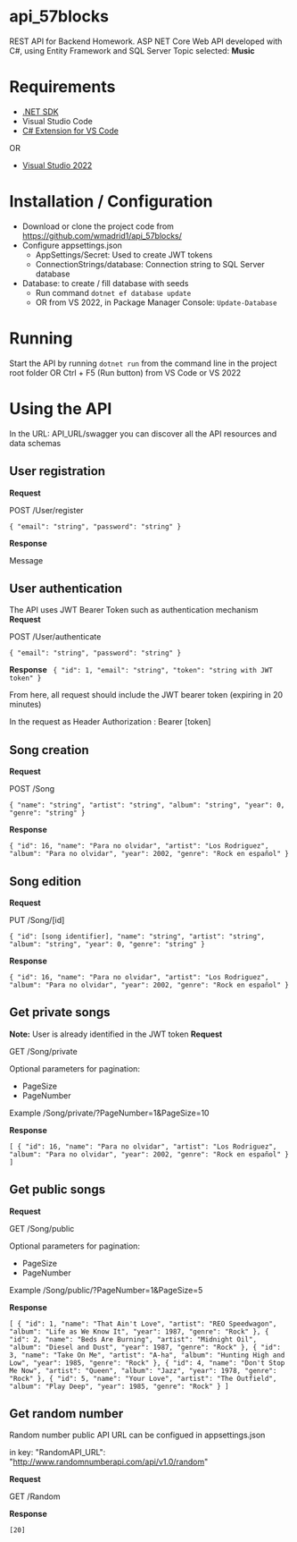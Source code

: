 # api_57blocks

REST API for Backend Homework. ASP NET Core Web API developed with C#, using Entity Framework and SQL Server
Topic selected: **Music**

# Requirements
- [.NET SDK](https://dotnet.microsoft.com/en-us/download)  
- Visual Studio Code
- [C# Extension for VS Code](https://marketplace.visualstudio.com/items?itemName=ms-dotnettools.csharp)

OR
- [Visual Studio 2022](https://visualstudio.microsoft.com/vs/)

# Installation / Configuration
- Download or clone the project code from https://github.com/wmadrid1/api_57blocks/
- Configure appsettings.json
  - AppSettings/Secret: Used to create JWT tokens
  - ConnectionStrings/database: Connection string to SQL Server database
- Database: to create / fill database with seeds
  - Run command `dotnet ef database update`
  - OR from VS 2022, in Package Manager Console: `Update-Database` 

# Running
Start the API by running `dotnet run` from the command line in the project root folder
OR Ctrl + F5 (Run button) from VS Code or VS 2022

# Using the API
In the URL: API_URL/swagger you can discover all the API resources and data schemas

## User registration
**Request**

POST /User/register

`{
  "email": "string",
  "password": "string"
}`

**Response**

Message

## User authentication
The API uses JWT Bearer Token such as authentication mechanism
**Request**

POST /User/authenticate

`{
  "email": "string",
  "password": "string"
}`

**Response**
`
{
    "id": 1,
    "email": "string",
    "token": "string with JWT token"
}`

From here, all request should include the JWT bearer token (expiring in 20 minutes)

In the request as Header Authorization : Bearer [token] 

## Song creation
**Request**

POST /Song

`{
  "name": "string",
  "artist": "string",
  "album": "string",
  "year": 0,
  "genre": "string"
}`

**Response**

`{
    "id": 16,
    "name": "Para no olvidar",
    "artist": "Los Rodriguez",
    "album": "Para no olvidar",
    "year": 2002,
    "genre": "Rock en español"
}`

## Song edition
**Request**

PUT /Song/[id]

`{
  "id": [song identifier],
  "name": "string",
  "artist": "string",
  "album": "string",
  "year": 0,
  "genre": "string"
}`

**Response**

`{
    "id": 16,
    "name": "Para no olvidar",
    "artist": "Los Rodriguez",
    "album": "Para no olvidar",
    "year": 2002,
    "genre": "Rock en español"
}`

## Get private songs
**Note:** User is already identified in the JWT token
**Request**

GET /Song/private

Optional parameters for pagination:
- PageSize
- PageNumber

Example /Song/private/?PageNumber=1&PageSize=10

**Response**

`[
    {
        "id": 16,
        "name": "Para no olvidar",
        "artist": "Los Rodriguez",
        "album": "Para no olvidar",
        "year": 2002,
        "genre": "Rock en español"
    }
]`



## Get public songs
**Request**

GET /Song/public

Optional parameters for pagination:
- PageSize
- PageNumber

Example /Song/public/?PageNumber=1&PageSize=5

**Response**

`[
    {
        "id": 1,
        "name": "That Ain't Love",
        "artist": "REO Speedwagon",
        "album": "Life as We Know It",
        "year": 1987,
        "genre": "Rock"
    },
    {
        "id": 2,
        "name": "Beds Are Burning",
        "artist": "Midnight Oil",
        "album": "Diesel and Dust",
        "year": 1987,
        "genre": "Rock"
    },
    {
        "id": 3,
        "name": "Take On Me",
        "artist": "A-ha",
        "album": "Hunting High and Low",
        "year": 1985,
        "genre": "Rock"
    },
    {
        "id": 4,
        "name": "Don't Stop Me Now",
        "artist": "Queen",
        "album": "Jazz",
        "year": 1978,
        "genre": "Rock"
    },
    {
        "id": 5,
        "name": "Your Love",
        "artist": "The Outfield",
        "album": "Play Deep",
        "year": 1985,
        "genre": "Rock"
    }
]`


## Get random number
Random number public API URL can be configued in appsettings.json

in key: "RandomAPI_URL": "http://www.randomnumberapi.com/api/v1.0/random"    

**Request**

GET /Random

**Response**

`[20]`
